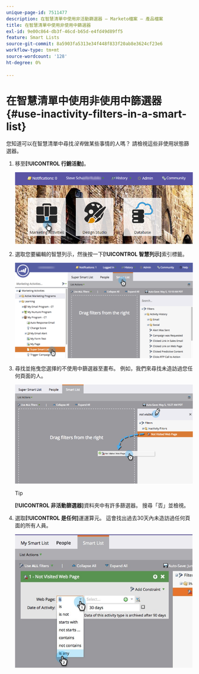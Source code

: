```yaml
---
unique-page-id: 7511477
description: 在智慧清單中使用非活動篩選器 — Marketo檔案 — 產品檔案
title: 在智慧清單中使用非使用中篩選器
exl-id: 9e00c864-db3f-46cd-b65d-e4fd49d89ff5
feature: Smart Lists
source-git-commit: 8a5903fa5313e34f448f833f20ab8e3624cf23e6
workflow-type: tm+mt
source-wordcount: '128'
ht-degree: 0%

---
```


# 在智慧清單中使用非使用中篩選器 {#use-inactivity-filters-in-a-smart-list}

您知道可以在智慧清單中尋找&#x200B;_沒有_&#x200B;做某些事情的人嗎？ 請檢視這些非使用狀態篩選器。

1. 移至&#x200B;**[!UICONTROL 行銷活動]**。

   ![](assets/login-marketing-activities-3.png)

1. 選取您要編輯的智慧列示，然後按一下&#x200B;**[!UICONTROL 智慧列示]**&#x200B;索引標籤。

   ![](assets/smartlist-choose.png)

1. 尋找並拖曳您選擇的不使用中篩選器至畫布。 例如，我們來尋找未造訪過您任何頁面的人。

   ![](assets/draginactivityfilter.png)

   >[!TIP]
   >
   >**[!UICONTROL 非活動篩選器]**&#x200B;資料夾中有許多篩選器。 搜尋「否」並檢視。

1. 選取&#x200B;**[!UICONTROL 是任何]**&#x200B;運運算元。 這會找出過去30天內未造訪過任何頁面的所有人員。

   ![](assets/mysmartlist-people.jpg)
